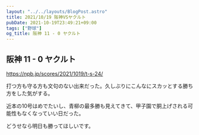 ```yaml
---
layout: "../../layouts/BlogPost.astro"
title: 2021/10/19 阪神VSヤクルト
pubDate: 2021-10-19T23:49:21+09:00
tags: ["野球"]
og_title: 阪神 11 - 0 ヤクルト
---
```


## 阪神 11 - 0 ヤクルト

https://npb.jp/scores/2021/1019/t-s-24/


打つ方も守る方も文句のない出来だった。久しぶりにこんなにスカッとする勝ち方をした気がする。

近本の10号はめでたいし、青柳の最多勝も見えてきて、甲子園で胴上げされる可能性もなくなっていい日だった。

どうせなら明日も勝ってほしいです。